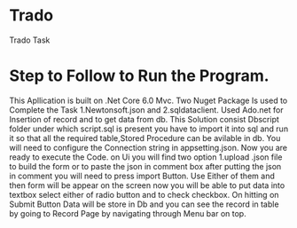 # Trado
Trado Task

# Step to Follow to Run the Program.
This Apllication is built on .Net Core 6.0 Mvc.
Two Nuget Package Is used to Complete the Task 1.Newtonsoft.json and 2.sqldataclient.
Used Ado.net for Insertion of record and to get data from db.
This Solution consist Dbscript folder under which script.sql is present you have to import it into sql and run it so that all the required table,Stored Procedure can be avilable in db.
You will need to configure the Connection string in appsetting.json.
Now you are ready to execute the Code.
on Ui you will find two option 1.upload .json file to build the form or to paste the json in comment box after putting the json in comment you will need to press import Button.
Use Either of them and then form will be appear on the screen now you will be able to put data into textbox select either of radio button and to check checkbox.
On hitting on Submit Button Data will be store in Db and you can see the record in table by going to Record Page by navigating through Menu bar on top.

